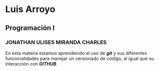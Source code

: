 # Luis Arroyo
## Programación I
### JONATHAN ULISES MIRANDA CHARLES
En esta materia estamos aprendiendo el uso de **_git_** y sus diferentes funcionalidades para manejar un versionado de código, al igual que su interacción con **_GITHUB_**.
